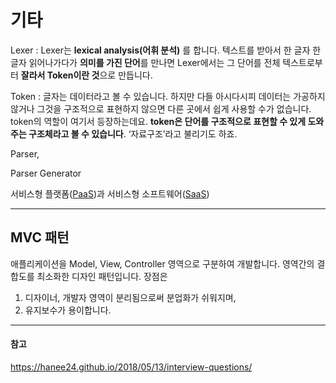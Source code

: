 # 기타

Lexer : Lexer는 **lexical analysis(어휘 분석)** 를 합니다.
텍스트를 받아서 한 글자 한 글자 읽어나가다가 **의미를 가진 단어**를 만나면 Lexer에서는 그 단어를 전체 텍스트로부터 **잘라서 Token이란 것**으로 만듭니다. 

Token : 글자는 데이터라고 볼 수 있습니다. 하지만 다들 아시다시피 데이터는 가공하지 않거나 그것을 구조적으로 표현하지 않으면 다른 곳에서 쉽게 사용할 수가 없습니다. token의 역할이 여기서 등장하는데요. **token은 단어를 구조적으로 표현할 수 있게 도와주는 구조체라고 볼 수 있습니다**. ‘자료구조’라고 불리기도 하죠.

Parser, 

Parser Generator

서비스형 플랫폼([PaaS](https://namu.wiki/w/PaaS))과 서비스형 소프트웨어([SaaS](https://namu.wiki/w/SaaS)) 

---

## MVC 패턴


애플리케이션을 Model, View, Controller 영역으로 구분하여 개발합니다. 영역간의 결합도를 최소화한 디자인 패턴입니다. 장점은

1. 디자이너, 개발자 영역이 분리됨으로써 분업화가 쉬워지며,
2. 유지보수가 용이합니다.

---

#### 참고

https://hanee24.github.io/2018/05/13/interview-questions/